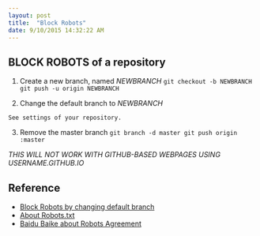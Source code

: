 ```yaml
---
layout: post
title:  "Block Robots"
date: 9/10/2015 14:32:22 AM 
---
```


## BLOCK ROBOTS of a repository
  1. Create a new branch, named *NEWBRANCH*
    ```
    git checkout -b NEWBRANCH
    git push -u origin NEWBRANCH
    ```
  
  2. Change the default branch to *NEWBRANCH*

    See settings of your repository.
  
  3. Remove the master branch
    ```
    git branch -d master
    git push origin :master
    ```

*THIS WILL NOT WORK WITH GITHUB-BASED WEBPAGES USING USERNAME.GITHUB.IO*

## Reference
 - [Block Robots by changing default branch](http://stackoverflow.com/questions/15844905/how-to-stop-google-indexing-my-github-repository)
 - [About Robots.txt](http://www.robotstxt.org/)
 - [Baidu Baike about Robots Agreement](http://baike.baidu.com/view/9274458.htm)
